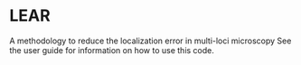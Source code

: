 # LEAR
A methodology to reduce the localization error in multi-loci microscopy
See the user guide for information on how to use this code.
